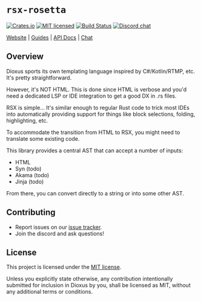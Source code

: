 # `rsx-rosetta`

[![Crates.io][crates-badge]][crates-url]
[![MIT licensed][mit-badge]][mit-url]
[![Build Status][actions-badge]][actions-url]
[![Discord chat][discord-badge]][discord-url]

[crates-badge]: https://img.shields.io/crates/v/rsx-rosetta.svg
[crates-url]: https://crates.io/crates/rsx-rosetta
[mit-badge]: https://img.shields.io/badge/license-MIT-blue.svg
[mit-url]: https://github.com/dioxuslabs/dioxus/blob/main/LICENSE-MIT
[actions-badge]: https://github.com/dioxuslabs/dioxus/actions/workflows/main.yml/badge.svg
[actions-url]: https://github.com/dioxuslabs/dioxus/actions?query=workflow%3ACI+branch%3Amaster
[discord-badge]: https://img.shields.io/discord/899851952891002890.svg?logo=discord&style=flat-square
[discord-url]: https://discord.gg/XgGxMSkvUM

[Website](https://dioxuslabs.com) |
[Guides](https://dioxuslabs.com/learn/0.6/) |
[API Docs](https://docs.rs/rsx-rosetta/latest/rsx-rosetta) |
[Chat](https://discord.gg/XgGxMSkvUM)

## Overview

Dioxus sports its own templating language inspired by C#/Kotlin/RTMP, etc. It's pretty straightforward.

However, it's NOT HTML. This is done since HTML is verbose and you'd need a dedicated LSP or IDE integration to get a good DX in .rs files.

RSX is simple... It's similar enough to regular Rust code to trick most IDEs into automatically providing support for things like block selections, folding, highlighting, etc.

To accommodate the transition from HTML to RSX, you might need to translate some existing code.

This library provides a central AST that can accept a number of inputs:

- HTML
- Syn (todo)
- Akama (todo)
- Jinja (todo)

From there, you can convert directly to a string or into some other AST.

## Contributing

- Report issues on our [issue tracker](https://github.com/dioxuslabs/dioxus/issues).
- Join the discord and ask questions!

## License

This project is licensed under the [MIT license].

[mit license]: https://github.com/dioxuslabs/dioxus/blob/main/LICENSE-MIT

Unless you explicitly state otherwise, any contribution intentionally submitted
for inclusion in Dioxus by you, shall be licensed as MIT, without any additional
terms or conditions.
